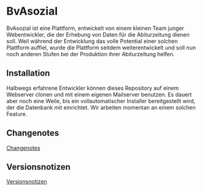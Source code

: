 # BvAsozial
BvAsozial ist eine Plattform, entwickelt von einem kleinen Team junger Webentwickler, die der Erhebung von Daten für die Abiturzeitung dienen soll. 
Weil während der Entwicklung das volle Potential einer solchen Plattform auffiel, wurde die Plattform seitdem weiterentwickelt und soll nun noch anderen Stufen bei der Produktion ihrer Abiturzeitung helfen.

## Installation
Halbwegs erfahrene Entwickler können dieses Repository auf einem Webserver clonen und mit einem eigenen Mailserver benutzen.
Es dauert aber noch eine Weile, bis ein vollautomatischer Installer bereitgestellt wird, der die Datenbank mit einrichtet. Wir arbeiten momentan an einem solchen Feature.

## Changenotes

[Changenotes](changenotes.md)

## Versionsnotizen

[Versionsnotizen](version-notes.md)
